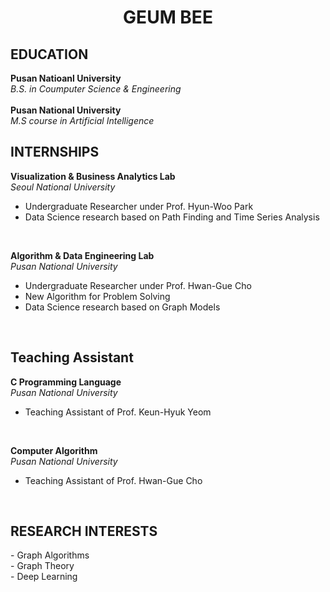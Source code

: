 <h1><div align="center">GEUM BEE</div></h1>

<h2>EDUCATION</h2>

**Pusan Natioanl University** </br>
_B.S. in Coumputer Science & Engineering_
</br>
</br>
**Pusan National University** </br>
_M.S course in Artificial Intelligence_
</br>

<h2>INTERNSHIPS</h2>

**Visualization & Business Analytics Lab** </br>
_Seoul National University_ </br>
- Undergraduate Researcher under Prof. Hyun-Woo Park
- Data Science research based on Path Finding and Time Series Analysis
</br>

**Algorithm & Data Engineering Lab** </br>
_Pusan National University_ </br>
- Undergraduate Researcher under Prof. Hwan-Gue Cho
- New Algorithm for Problem Solving
- Data Science research based on Graph Models
</br>

<h2>Teaching Assistant</h2>

**C Programming Language** </br>
_Pusan National University_
- Teaching Assistant of Prof. Keun-Hyuk Yeom
</br>

**Computer Algorithm** </br>
_Pusan National University_ </br>
- Teaching Assistant of Prof. Hwan-Gue Cho
</br>


<h2>RESEARCH INTERESTS</h2>
- Graph Algorithms </br>
- Graph Theory </br>
- Deep Learning </br>
